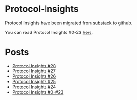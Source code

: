 # Protocol-Insights

Protocol Insights have been migrated from [substack](https://0xpantarhei.substack.com/t/news-letter) to github.

You can read Protocol Insights #0-23 [here](https://0xpantarhei.substack.com/t/news-letter).

# Posts

- [Protocol Insights #28](./post/insight-20250331.md)
- [Protocol Insights #27](./post/insight-20250226.md)
- [Protocol Insights #26](./post/insight-20250210.md)
- [Protocol Insights #25](./post/insight-20250122.md)
- [Protocol Insights #24](./post/insight-20241224.md)
- [Protocol Insights #0-#23](https://0xpantarhei.substack.com/t/news-letter)
